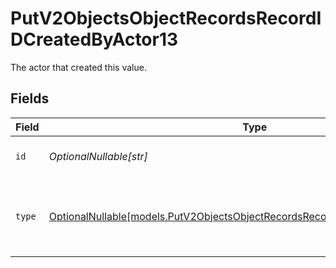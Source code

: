 # PutV2ObjectsObjectRecordsRecordIDCreatedByActor13

The actor that created this value.


## Fields

| Field                                                                                                                                                | Type                                                                                                                                                 | Required                                                                                                                                             | Description                                                                                                                                          |
| ---------------------------------------------------------------------------------------------------------------------------------------------------- | ---------------------------------------------------------------------------------------------------------------------------------------------------- | ---------------------------------------------------------------------------------------------------------------------------------------------------- | ---------------------------------------------------------------------------------------------------------------------------------------------------- |
| `id`                                                                                                                                                 | *OptionalNullable[str]*                                                                                                                              | :heavy_minus_sign:                                                                                                                                   | An ID to identify the actor.                                                                                                                         |
| `type`                                                                                                                                               | [OptionalNullable[models.PutV2ObjectsObjectRecordsRecordIDCreatedByActorType13]](../models/putv2objectsobjectrecordsrecordidcreatedbyactortype13.md) | :heavy_minus_sign:                                                                                                                                   | The type of actor. [Read more information on actor types here](/docs/actors).                                                                        |